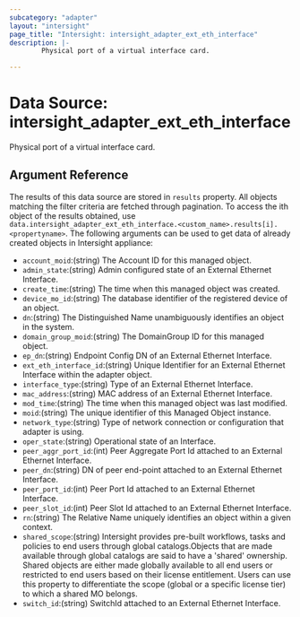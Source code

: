 ```yaml
---
subcategory: "adapter"
layout: "intersight"
page_title: "Intersight: intersight_adapter_ext_eth_interface"
description: |-
        Physical port of a virtual interface card.

---
```


# Data Source: intersight_adapter_ext_eth_interface
Physical port of a virtual interface card.
## Argument Reference
The results of this data source are stored in `results` property.
All objects matching the filter criteria are fetched through pagination.
To access the ith object of the results obtained, use `data.intersight_adapter_ext_eth_interface.<custom_name>.results[i].<propertyname>`.
The following arguments can be used to get data of already created objects in Intersight appliance:
* `account_moid`:(string) The Account ID for this managed object. 
* `admin_state`:(string) Admin configured state of an External Ethernet Interface. 
* `create_time`:(string) The time when this managed object was created. 
* `device_mo_id`:(string) The database identifier of the registered device of an object. 
* `dn`:(string) The Distinguished Name unambiguously identifies an object in the system. 
* `domain_group_moid`:(string) The DomainGroup ID for this managed object. 
* `ep_dn`:(string) Endpoint Config DN of an External Ethernet Interface. 
* `ext_eth_interface_id`:(string) Unique Identifier for an External Ethernet Interface within the adapter object. 
* `interface_type`:(string) Type of an External Ethernet Interface. 
* `mac_address`:(string) MAC address of an External Ethernet Interface. 
* `mod_time`:(string) The time when this managed object was last modified. 
* `moid`:(string) The unique identifier of this Managed Object instance. 
* `network_type`:(string) Type of network connection or configuration that adapter is using. 
* `oper_state`:(string) Operational state of an Interface. 
* `peer_aggr_port_id`:(int) Peer Aggregate Port Id attached to an External Ethernet Interface. 
* `peer_dn`:(string) DN of peer end-point attached to an External Ethernet Interface. 
* `peer_port_id`:(int) Peer Port Id attached to an External Ethernet Interface. 
* `peer_slot_id`:(int) Peer Slot Id attached to an External Ethernet Interface. 
* `rn`:(string) The Relative Name uniquely identifies an object within a given context. 
* `shared_scope`:(string) Intersight provides pre-built workflows, tasks and policies to end users through global catalogs.Objects that are made available through global catalogs are said to have a 'shared' ownership. Shared objects are either made globally available to all end users or restricted to end users based on their license entitlement. Users can use this property to differentiate the scope (global or a specific license tier) to which a shared MO belongs. 
* `switch_id`:(string) SwitchId attached to an External Ethernet Interface. 
 
